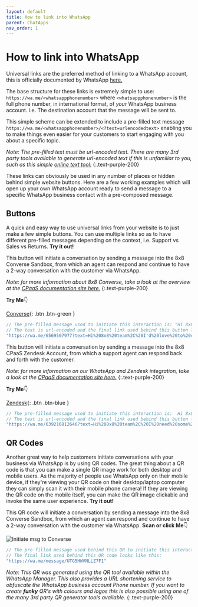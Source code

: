 ```yaml
---
layout: default
title: How to link into WhatsApp
parent: ChatApps
nav_order: 1
---
```


# How to link into WhatsApp

Universal links are the preferred method of linking to a WhatsApp account, this is officially documented by WhatsApp [here.](https://faq.whatsapp.com/iphone/how-to-link-to-whatsapp-from-a-different-app/?lang=en)

The base structure for these links is extremely simple to use: `https://wa.me/<whatsappphonenumber>` where `<whatsappphonenumber>` is the full phone number, in international format, of _your_ WhatsApp business account.  i.e. The destination account that the message will be sent to.

This simple scheme can be extended to include a pre-filled text message `https://wa.me/<whatsappphonenumber>/<?text=urlencodedtext>` enabling you to make things even easier for your customers to start engaging with you about a specific topic.

_Note: The pre-filled text must be url-encoded text.  There are many 3rd party tools available to generate url-encoded text if this is unfamiliar to you, such as this simple [online text tool:](https://onlinetexttools.com/url-encode-text)_
{:.text-purple-200}

These links can obviously be used in any number of places or hidden behind simple website buttons.  Here are a few working examples which will open up your own WhatsApp account ready to send a message to a specific WhatsApp business contact with a pre-composed message.  

## Buttons

A quick and easy way to use universal links from your website is to just make a few simple buttons.  You can use multiple links so as to have different pre-filled messages depending on the context, i.e. Support vs Sales vs Returns.
**Try it out!**

This button will initiate a conversation by sending a message into the 8x8 Converse Sandbox, from which an agent can respond and continue to have a 2-way conversation with the customer via WhatsApp.

_Note: for more information about 8x8 Converse, take a look at the overview at the [CPaaS documentation site here.](https://developer.8x8.com/connect/docs/converse-overview)_
{:.text-purple-200}

**Try Me**👇

[Converse](https://wa.me/6569507977?text=Hi%208x8%20team%2C%20I'd%20love%20to%20chat%20with%20someone%20about%20your%20APIs%20to%20help%20boost%20my%20customer%20engagement!%20%F0%9F%9A%80){: .btn .btn-green }

```js
// The pre-filled message used to initiate this interaction is: "Hi 8x8 team, I'd love to chat with someone about your APIs to help boost my customer engagement! 🚀 "
// The text is url-encoded and the final link used behind this button looks like this:
"https://wa.me/6569507977?text=Hi%208x8%20team%2C%20I'd%20love%20to%20chat%20with%20someone%20about%20your%20APIs%20to%20help%20boost%20my%20customer%20engagement!%20%F0%9F%9A%80"
```

This button will initiate a conversation by sending a message into the 8x8 CPaaS Zendesk Account, from which a support agent can respond back and forth with the customer.

_Note: for more information on our WhatsApp and Zendesk integration, take a look at the [CPaaS documentation site here.](https://developer.8x8.com/connect/docs/zendesk-support)_
{:.text-purple-200}

**Try Me**👇

[Zendesk](https://wa.me/639212335185?text=Hi%208x8%20team%2C%20I%20need%20some%20technical%20assistance%20%F0%9F%9B%A0%EF%B8%8F%20.%20Please%20can%20you%20help%20me%3F%20%F0%9F%99%8F){: .btn .btn-blue }

```js
// The pre-filled message used to initiate this interaction is:  Hi 8x8 team, I need some technical assistance 🛠️ . Please can you help me? 🙏
// The text is url-encoded and the final link used behind this button looks like this:
"https://wa.me/639216812646?text=Hi%208x8%20team%2C%20I%20need%20some%20technical%20assistance%20%F0%9F%9B%A0%EF%B8%8F%20.%20Please%20can%20you%20help%20me%3F%20%F0%9F%99%8F"
```

## QR Codes

Another great way to help customers initiate conversations with your business via WhatsApp is by using QR codes.  The great thing about a QR code is that you can make a single QR image work for both desktop and mobile users.  As the majority of people use WhatsApp only on their mobile device, if they're viewing your QR code on their desktop/laptop computer they can simply scan it with their mobile phone camera! If they are viewing the QR code on the mobile itself, you can make the QR image clickable and invoke the same user experience.
**Try it out!**

This QR code will initiate a conversation by sending a message into the 8x8 Converse Sandbox, from which an agent can respond and continue to have a 2-way conversation with the customer via WhatsApp.
**Scan or click Me**👇

![Initiate msg to Converse](https://mlwrogers.github.io/cpaas-sandbox/image_assets/UTG5HWVNLLZ7F1_converse_demo.png)

```js
// The pre-filled message used behind this QR to initiate this interaction is:  Hi 8x8 team, I need some technical assistance 🛠️ . Please can you help me? 🙏
// The final link used behind this QR code looks like this:
"https://wa.me/message/UTG5HWVNLLZ7F1"
```

_Note: This QR was generated using the QR tool available within the WhatsApp Manager.  This also provides a URL shortening service to obfuscate the WhatsApp business account Phone number.  If you want to create **funky** QR's with colours and logos this is also possible using one of the many 3rd party QR generator tools available._
{:.text-purple-200}
